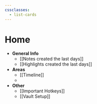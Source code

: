 ```yaml
---
cssclasses:
  - list-cards
---
```

# Home
- **General Info**
	- [[Notes created the last days]]
	- [[Highlights created the last days]]
- **Areas**
	- [[Timeline]]
	- 
- **Other**
	- [[Important Hotkeys]]
	- [[Vault Setup]]